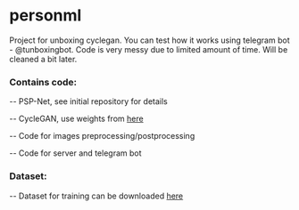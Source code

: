 # personml

Project for unboxing cyclegan. You can test how it works using telegram bot - @tunboxingbot.
Code is very messy due to limited amount of time. Will be cleaned a bit later.

### Contains code:

-- PSP-Net, see initial repository for details

-- CycleGAN, use weights from [here](https://yadi.sk/d/pzvtwfwF3WJEDQ)

-- Code for images preprocessing/postprocessing

-- Code for server and telegram bot

### Dataset:
-- Dataset for training can be downloaded [here](https://yadi.sk/d/hW7nDfaI3WJDLk)
